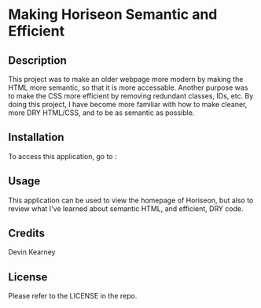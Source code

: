 # Making Horiseon Semantic and Efficient

## Description

This project was to make an older webpage more modern by making the HTML more semantic, so that it is more accessable. Another purpose was to make the CSS more efficient by removing redundant classes, IDs, etc. By doing this project, I have become more familiar with how to make cleaner, more DRY HTML/CSS, and to be as semantic as possible.

## Installation

To access this application, go to :

## Usage

This application can be used to view the homepage of Horiseon, but also to review what I've learned about semantic HTML, and efficient, DRY code.

## Credits

Devin Kearney

## License

Please refer to the LICENSE in the repo.
